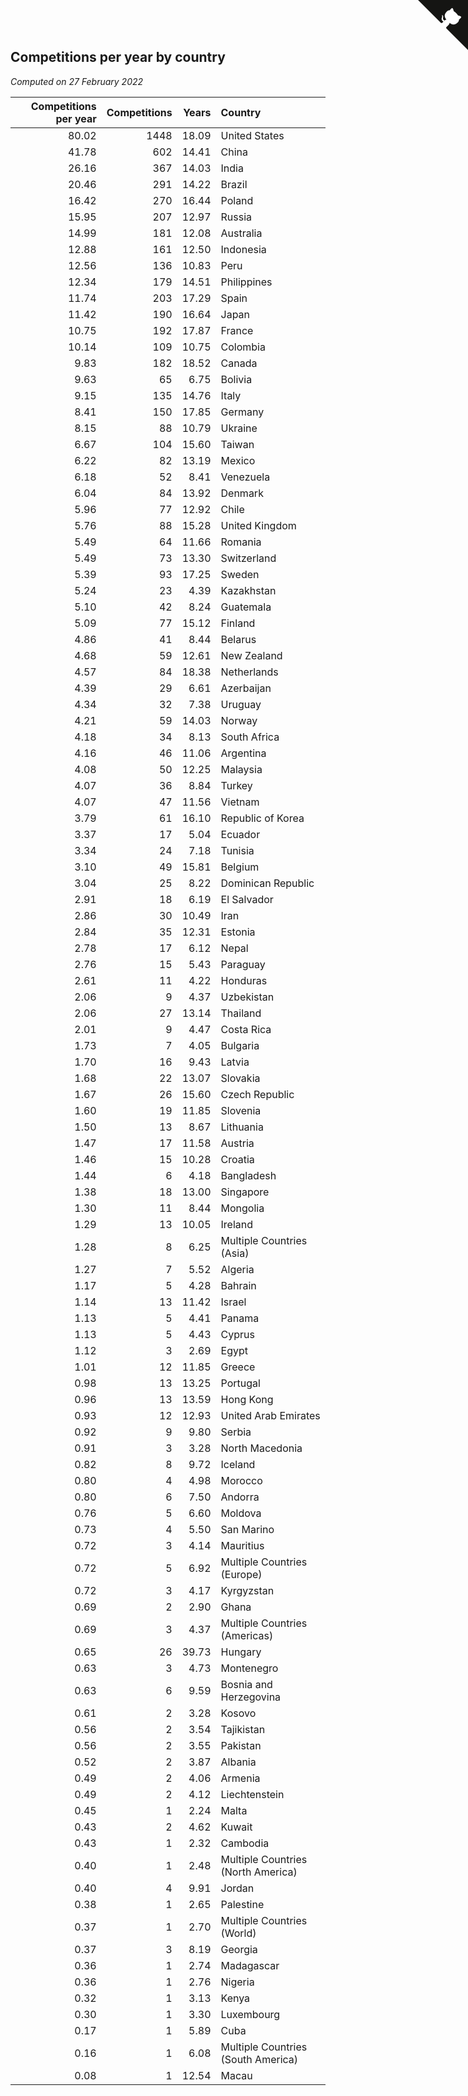 ## Competitions per year by country

*Computed on 27 February 2022*

| Competitions per year | Competitions | Years | Country |
| ---: | ---: | ---: | :--- |
| 80.02 | 1448 | 18.09 | United States |
| 41.78 | 602 | 14.41 | China |
| 26.16 | 367 | 14.03 | India |
| 20.46 | 291 | 14.22 | Brazil |
| 16.42 | 270 | 16.44 | Poland |
| 15.95 | 207 | 12.97 | Russia |
| 14.99 | 181 | 12.08 | Australia |
| 12.88 | 161 | 12.50 | Indonesia |
| 12.56 | 136 | 10.83 | Peru |
| 12.34 | 179 | 14.51 | Philippines |
| 11.74 | 203 | 17.29 | Spain |
| 11.42 | 190 | 16.64 | Japan |
| 10.75 | 192 | 17.87 | France |
| 10.14 | 109 | 10.75 | Colombia |
| 9.83 | 182 | 18.52 | Canada |
| 9.63 | 65 | 6.75 | Bolivia |
| 9.15 | 135 | 14.76 | Italy |
| 8.41 | 150 | 17.85 | Germany |
| 8.15 | 88 | 10.79 | Ukraine |
| 6.67 | 104 | 15.60 | Taiwan |
| 6.22 | 82 | 13.19 | Mexico |
| 6.18 | 52 | 8.41 | Venezuela |
| 6.04 | 84 | 13.92 | Denmark |
| 5.96 | 77 | 12.92 | Chile |
| 5.76 | 88 | 15.28 | United Kingdom |
| 5.49 | 64 | 11.66 | Romania |
| 5.49 | 73 | 13.30 | Switzerland |
| 5.39 | 93 | 17.25 | Sweden |
| 5.24 | 23 | 4.39 | Kazakhstan |
| 5.10 | 42 | 8.24 | Guatemala |
| 5.09 | 77 | 15.12 | Finland |
| 4.86 | 41 | 8.44 | Belarus |
| 4.68 | 59 | 12.61 | New Zealand |
| 4.57 | 84 | 18.38 | Netherlands |
| 4.39 | 29 | 6.61 | Azerbaijan |
| 4.34 | 32 | 7.38 | Uruguay |
| 4.21 | 59 | 14.03 | Norway |
| 4.18 | 34 | 8.13 | South Africa |
| 4.16 | 46 | 11.06 | Argentina |
| 4.08 | 50 | 12.25 | Malaysia |
| 4.07 | 36 | 8.84 | Turkey |
| 4.07 | 47 | 11.56 | Vietnam |
| 3.79 | 61 | 16.10 | Republic of Korea |
| 3.37 | 17 | 5.04 | Ecuador |
| 3.34 | 24 | 7.18 | Tunisia |
| 3.10 | 49 | 15.81 | Belgium |
| 3.04 | 25 | 8.22 | Dominican Republic |
| 2.91 | 18 | 6.19 | El Salvador |
| 2.86 | 30 | 10.49 | Iran |
| 2.84 | 35 | 12.31 | Estonia |
| 2.78 | 17 | 6.12 | Nepal |
| 2.76 | 15 | 5.43 | Paraguay |
| 2.61 | 11 | 4.22 | Honduras |
| 2.06 | 9 | 4.37 | Uzbekistan |
| 2.06 | 27 | 13.14 | Thailand |
| 2.01 | 9 | 4.47 | Costa Rica |
| 1.73 | 7 | 4.05 | Bulgaria |
| 1.70 | 16 | 9.43 | Latvia |
| 1.68 | 22 | 13.07 | Slovakia |
| 1.67 | 26 | 15.60 | Czech Republic |
| 1.60 | 19 | 11.85 | Slovenia |
| 1.50 | 13 | 8.67 | Lithuania |
| 1.47 | 17 | 11.58 | Austria |
| 1.46 | 15 | 10.28 | Croatia |
| 1.44 | 6 | 4.18 | Bangladesh |
| 1.38 | 18 | 13.00 | Singapore |
| 1.30 | 11 | 8.44 | Mongolia |
| 1.29 | 13 | 10.05 | Ireland |
| 1.28 | 8 | 6.25 | Multiple Countries (Asia) |
| 1.27 | 7 | 5.52 | Algeria |
| 1.17 | 5 | 4.28 | Bahrain |
| 1.14 | 13 | 11.42 | Israel |
| 1.13 | 5 | 4.41 | Panama |
| 1.13 | 5 | 4.43 | Cyprus |
| 1.12 | 3 | 2.69 | Egypt |
| 1.01 | 12 | 11.85 | Greece |
| 0.98 | 13 | 13.25 | Portugal |
| 0.96 | 13 | 13.59 | Hong Kong |
| 0.93 | 12 | 12.93 | United Arab Emirates |
| 0.92 | 9 | 9.80 | Serbia |
| 0.91 | 3 | 3.28 | North Macedonia |
| 0.82 | 8 | 9.72 | Iceland |
| 0.80 | 4 | 4.98 | Morocco |
| 0.80 | 6 | 7.50 | Andorra |
| 0.76 | 5 | 6.60 | Moldova |
| 0.73 | 4 | 5.50 | San Marino |
| 0.72 | 3 | 4.14 | Mauritius |
| 0.72 | 5 | 6.92 | Multiple Countries (Europe) |
| 0.72 | 3 | 4.17 | Kyrgyzstan |
| 0.69 | 2 | 2.90 | Ghana |
| 0.69 | 3 | 4.37 | Multiple Countries (Americas) |
| 0.65 | 26 | 39.73 | Hungary |
| 0.63 | 3 | 4.73 | Montenegro |
| 0.63 | 6 | 9.59 | Bosnia and Herzegovina |
| 0.61 | 2 | 3.28 | Kosovo |
| 0.56 | 2 | 3.54 | Tajikistan |
| 0.56 | 2 | 3.55 | Pakistan |
| 0.52 | 2 | 3.87 | Albania |
| 0.49 | 2 | 4.06 | Armenia |
| 0.49 | 2 | 4.12 | Liechtenstein |
| 0.45 | 1 | 2.24 | Malta |
| 0.43 | 2 | 4.62 | Kuwait |
| 0.43 | 1 | 2.32 | Cambodia |
| 0.40 | 1 | 2.48 | Multiple Countries (North America) |
| 0.40 | 4 | 9.91 | Jordan |
| 0.38 | 1 | 2.65 | Palestine |
| 0.37 | 1 | 2.70 | Multiple Countries (World) |
| 0.37 | 3 | 8.19 | Georgia |
| 0.36 | 1 | 2.74 | Madagascar |
| 0.36 | 1 | 2.76 | Nigeria |
| 0.32 | 1 | 3.13 | Kenya |
| 0.30 | 1 | 3.30 | Luxembourg |
| 0.17 | 1 | 5.89 | Cuba |
| 0.16 | 1 | 6.08 | Multiple Countries (South America) |
| 0.08 | 1 | 12.54 | Macau |


<a href="https://github.com/jonatanklosko/wca_statistics" class="github-corner" aria-label="View source on Github"><svg width="80" height="80" viewBox="0 0 250 250" style="fill:#151513; color:#fff; position: absolute; top: 0; border: 0; right: 0;" aria-hidden="true"><path d="M0,0 L115,115 L130,115 L142,142 L250,250 L250,0 Z"></path><path d="M128.3,109.0 C113.8,99.7 119.0,89.6 119.0,89.6 C122.0,82.7 120.5,78.6 120.5,78.6 C119.2,72.0 123.4,76.3 123.4,76.3 C127.3,80.9 125.5,87.3 125.5,87.3 C122.9,97.6 130.6,101.9 134.4,103.2" fill="currentColor" style="transform-origin: 130px 106px;" class="octo-arm"></path><path d="M115.0,115.0 C114.9,115.1 118.7,116.5 119.8,115.4 L133.7,101.6 C136.9,99.2 139.9,98.4 142.2,98.6 C133.8,88.0 127.5,74.4 143.8,58.0 C148.5,53.4 154.0,51.2 159.7,51.0 C160.3,49.4 163.2,43.6 171.4,40.1 C171.4,40.1 176.1,42.5 178.8,56.2 C183.1,58.6 187.2,61.8 190.9,65.4 C194.5,69.0 197.7,73.2 200.1,77.6 C213.8,80.2 216.3,84.9 216.3,84.9 C212.7,93.1 206.9,96.0 205.4,96.6 C205.1,102.4 203.0,107.8 198.3,112.5 C181.9,128.9 168.3,122.5 157.7,114.1 C157.9,116.9 156.7,120.9 152.7,124.9 L141.0,136.5 C139.8,137.7 141.6,141.9 141.8,141.8 Z" fill="currentColor" class="octo-body"></path></svg></a><style>.github-corner:hover .octo-arm{animation:octocat-wave 560ms ease-in-out}@keyframes octocat-wave{0%,100%{transform:rotate(0)}20%,60%{transform:rotate(-25deg)}40%,80%{transform:rotate(10deg)}}@media (max-width:500px){.github-corner:hover .octo-arm{animation:none}.github-corner .octo-arm{animation:octocat-wave 560ms ease-in-out}}</style>
